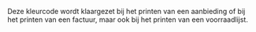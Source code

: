 Deze kleurcode wordt klaargezet bij het printen van een aanbieding of bij het printen van een factuur, maar ook bij het printen van een voorraadlijst.